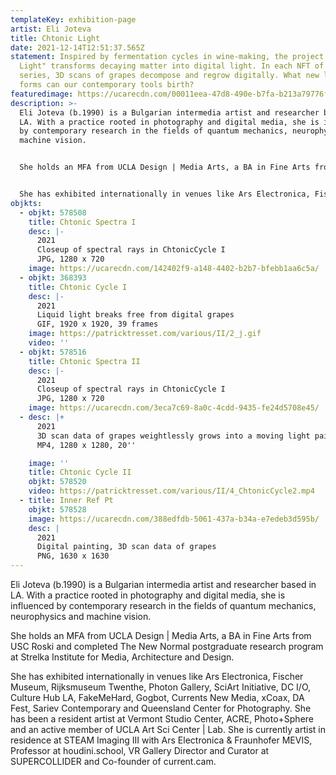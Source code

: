 ```yaml
---
templateKey: exhibition-page
artist: Eli Joteva
title: Chtonic Light
date: 2021-12-14T12:51:37.565Z
statement: Inspired by fermentation cycles in wine-making, the project "Chtonic
  Light" transforms decaying matter into digital light. In each NFT of this
  series, 3D scans of grapes decompose and regrow digitally. What new light/life
  forms can our contemporary tools birth?
featuredimage: https://ucarecdn.com/00011eea-47d8-490e-b7fa-b213a79776f9/
description: >-
  Eli Joteva (b.1990) is a Bulgarian intermedia artist and researcher based in
  LA. With a practice rooted in photography and digital media, she is influenced
  by contemporary research in the fields of quantum mechanics, neurophysics and
  machine vision. 


  She holds an MFA from UCLA Design | Media Arts, a BA in Fine Arts from USC Roski and completed The New Normal postgraduate research program at Strelka Institute for Media, Architecture and Design. 


  She has exhibited internationally in venues like Ars Electronica, Fischer Museum, Rijksmuseum Twenthe, Photon Gallery, SciArt Initiative, DC I/O, Culture Hub LA, FakeMeHard, Gogbot, Currents New Media, xCoax, DA Fest, Sariev Contemporary and Queensland Center for Photography. She has been a resident artist at Vermont Studio Center, ACRE, Photo+Sphere and an active member of UCLA Art Sci Center | Lab. She is currently artist in residence at STEAM Imaging III with Ars Electronica & Fraunhofer MEVIS, Professor at houdini.school, VR Gallery Director and Curator at SUPERCOLLIDER and Co-founder of current.cam.
objkts:
  - objkt: 578508
    title: Chtonic Spectra I
    desc: |-
      2021
      Closeup of spectral rays in ChtonicCycle I
      JPG, 1280 x 720
    image: https://ucarecdn.com/142402f9-a148-4402-b2b7-bfebb1aa6c5a/
  - objkt: 368393
    title: Chtonic Cycle I
    desc: |-
      2021
      Liquid light breaks free from digital grapes
      GIF, 1920 x 1920, 39 frames
    image: https://patricktresset.com/various/II/2_j.gif
    video: ''
  - objkt: 578516
    title: Chtonic Spectra II
    desc: |-
      2021
      Closeup of spectral rays in ChtonicCycle I
      JPG, 1280 x 720
    image: https://ucarecdn.com/3eca7c69-8a0c-4cdd-9435-fe24d5708e45/
  - desc: |+
      2021
      3D scan data of grapes weightlessly grows into a moving light painting  
      MP4, 1280 x 1280, 20''

    image: ''
    title: Chtonic Cycle II
    objkt: 578520
    video: https://patricktresset.com/various/II/4_ChtonicCycle2.mp4
  - title: Inner Ref Pt
    objkt: 578528
    image: https://ucarecdn.com/388edfdb-5061-437a-b34a-e7edeb3d595b/
    desc: |
      2021
      Digital painting, 3D scan data of grapes 
      PNG, 1630 x 1630
---
```


Eli Joteva (b.1990) is a Bulgarian intermedia artist and researcher based in LA. With a practice rooted in photography and digital media, she is influenced by contemporary research in the fields of quantum mechanics, neurophysics and machine vision.

She holds an MFA from UCLA Design | Media Arts, a BA in Fine Arts from USC Roski and completed The New Normal postgraduate research program at Strelka Institute for Media, Architecture and Design.

She has exhibited internationally in venues like Ars Electronica, Fischer Museum, Rijksmuseum Twenthe, Photon Gallery, SciArt Initiative, DC I/O, Culture Hub LA, FakeMeHard, Gogbot, Currents New Media, xCoax, DA Fest, Sariev Contemporary and Queensland Center for Photography. She has been a resident artist at Vermont Studio Center, ACRE, Photo+Sphere and an active member of UCLA Art Sci Center | Lab. She is currently artist in residence at STEAM Imaging III with Ars Electronica & Fraunhofer MEVIS, Professor at houdini.school, VR Gallery Director and Curator at SUPERCOLLIDER and Co-founder of current.cam.
